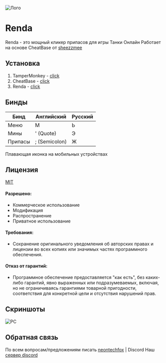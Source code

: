 
![Лого](https://cdn.discordapp.com/attachments/1154469342671548456/1201184501477408798/N3onTechF0X.png)


# Renda
Renda - это мощный кликер припасов для игры Танки Онлайн
Работает на основе CheatBase от [sheezzmee](https://github.com/sheezzmee/)


## Установка
1. TamperMonkey - [click](https://www.tampermonkey.net)
2. CheatBase - [click](https://raw.githubusercontent.com/sheezzmee/CheatBase/main/cheatBase.user.js)
3. Renda - [click](https://github.com/N3onTechF0X/some_TO_scripts/raw/main/Renda.user.js)

## Бинды
| **Бинд** | **Английский** | **Русский** |
|----------|--------------------------|-----------------------|
| Меню     | M                        | Ь                     |
| Мины     | '   (Quote)              | Э                     |
| Припасы  | ;   (Semicolon)          | Ж                     |   

Плавающая иконка на мобильных устройствах

## Лицензия

[MIT](LICENSE)

#### Разрешено:
- Коммерческое использование
- Модификация
- Распространение
- Приватное использование
#### Требования:
- Сохранение оригинального уведомления об авторских правах и лицензии во всех копиях или значимых частях программного обеспечения.
#### Отказ от гарантий:
- Программное обеспечение предоставляется "как есть", без каких-либо гарантий, явно выраженных или подразумеваемых, включая, но не ограничиваясь гарантиями товарной пригодности, соответствия для конкретной цели и отсутствия нарушений прав.
## Скриншоты
![PC](https://cdn.discordapp.com/attachments/1154469342671548456/1201675405594202163/N3onTechF0X.png)  

## Обратная связь
По всем вопросам/предложениям писать [neontechfox](https://discordapp.com/users/1086946472576159794) | Discord
Наш [сервер discord](https://discord.gg/HyczycuQFr)
